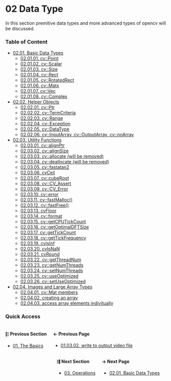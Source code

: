 # 02 Data Type

In this section premitive data types and more advanced types of opencv will be discussed.

### Table of Content

* [02.01. Basic Data Types](./01.basics/00.README.md)
  * [02.01.01. cv::Point](./01.basics/01.point.md)
  * [02.01.02. cv::Scalar](./01.basics/02.scalar.md)
  * [02.01.03. cv::Size](./01.basics/03.size.md)
  * [02.01.04. cv::Rect](./01.basics/04.rectangle.md)
  * [02.01.05. cv::RotatedRect](./01.basics/05.rotated.md)
  * [02.01.06. cv::Matx](./01.basics/06.matrix.md)
  * [02.01.07. cv::Vec](./01.basics/07.vector.md)
  * [02.01.08. cv::Complex](./01.basics/08.complex.md)
* [02.02. Helper Objects](./02.helper_objects/00.README.md)
  * [02.02.01. cv::Ptr](./02.helper_objects/01.ptr.md)
  * [02.02.02. cv::TermCriteria](./02.helper_objects/02.termcriteria.md)
  * [02.02.03. cv::Range](./02.helper_objects/03.range.md)
  * [02.02.04. cv::Exception](./02.helper_objects/04.exception.md)
  * [02.02.05. cv::DataType](./02.helper_objects/05.datatype.md)
  * [02.02.06. cv::InputArray, cv::OutputArray, cv::noArray](./02.helper_objects/06.array.md)
* [02.03. Utility Functions](./03.utility_functions/00.README.md)
  * [02.03.01. cv::alignPtr](./03.utility_functions/01.alignptr.md)
  * [02.03.02. cv::alignSize](./03.utility_functions/02.alignsize.md)
  * [02.03.03. cv::allocate (will be removed)](./03.utility_functions/03.allocate.md)
  * [02.03.04. cv::deallocate (will be removed)](./03.utility_functions/04.deallocate.md)
  * [02.03.05. cv::fastatan2](./03.utility_functions/05.fastatan2.md)
  * [02.03.06. cvCeil](./03.utility_functions/06.cvceil.md)
  * [02.03.07. cv::cubeRoot](./03.utility_functions/07.cuberoot.md)
  * [02.03.08. cv::CV_Assert](./03.utility_functions/08.assertions.md)
  * [02.03.09. cv::CV_Error](./03.utility_functions/09.errors.md)
  * [02.03.10. cv::error](./03.utility_functions/10.error.md)
  * [02.03.11. cv::fastMalloc()](./03.utility_functions/11.fastmalloc.md)
  * [02.03.12. cv::fastFree()](./03.utility_functions/12.fastfree.md)
  * [02.03.13. cvFloor](./03.utility_functions/13.cvfloor.md)
  * [02.03.14. cv::format](./03.utility_functions/14.format.md)
  * [02.03.15. cv::getCPUTickCount](./03.utility_functions/15.getcputickcount.md)
  * [02.03.16. cv::getOptimalDFTSize](./03.utility_functions/16.getoptimaldftsize.md)
  * [02.03.17. cv::getTickCount](./03.utility_functions/17.gettickcount.md)
  * [02.03.18. cv::getTickFrequency](./03.utility_functions/18.gettickfrequency.md)
  * [02.03.19. cvIsInf](./03.utility_functions/19.cvisinf.md)
  * [02.03.20. cvIsNaN](./03.utility_functions/20.cvisnan.md)
  * [02.03.21. cvRound](./03.utility_functions/21.cvround.md)
  * [02.03.22. cv::getThreadNum](./03.utility_functions/22.getthreadnum.md)
  * [02.03.23. cv::getNumThreads](./03.utility_functions/23.getnumthreads.md)
  * [02.03.24. cv::setNumThreads](./03.utility_functions/24.setnumthreads.md)
  * [02.03.25. cv::useOptimized](./03.utility_functions/25.useoptimized.md)
  * [02.03.26. cv::setUseOptimized](./03.utility_functions/26.setuseoptimized.md)
* [02.04. Images and Large Array Types](./04.images/00.README.md)
  * [02.04.01. cv::Mat members](./04.images/01.mat.md)
  * [02.04.02. creating an array](./04.images/02.create_mat.md)
  * [02.04.03. access array elements indivitually](./04.images/03.access_mat.md)

### Quick Access

<div class="previous_section" style="float:left">

#### &#11057; Previous Section

* [01. The Basics](./../01.the_basics/00.README.md)
</div>

<div class="previous_page" style="float:left;margin-left:20px;margin-right:20px">

#### &#8592; Previous Page

* [01.03.02. write to output video file](./../01.the_basics/03.devices/02.writer.md)

</div>
<div class="next_page" style="float:right;margin-left:20px;margin-right:20px">

#### &#8594; Next Page

* [02.01. Basic Data Types](./../02.data_types/01.basics/00.README.md)

</div>
<div class="next_section" style="float:right">

#### &#8694; Next Section

* [03. Operations](./../03.operations/00.README.md)

</div>
